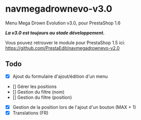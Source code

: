 navmegadrownevo-v3.0
====================

Menu Mega Drown Evolution v3.0, pour PrestaShop 1.6

***La v3.0 est toujours au stade développement.***

Vous pouvez retrouver le module pour PrestaShop 1.5 ici: https://github.com/PrestaEdit/navmegadrownevo-v2.0

## Todo
- [x] Ajout du formulaire d'ajout/édition d'un menu
- [] Gérer les positions
- [] Gestion du filtre (nom)
- [] Gestion du filtre (position)
- [x] Gestion de la position lors de l'ajout d'un bouton (MAX + 1)
- [x] Translations (FR)
